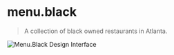 # menu.black
> A collection of black owned restaurants in Atlanta.

![Menu.Black Design Interface](https://github.com/ohiosveryown/menu.black-2020/blob/main/static/img/cover.jpg)
